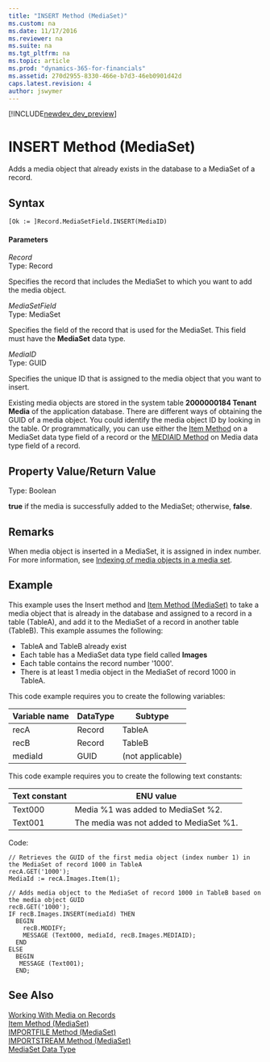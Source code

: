 ```yaml
---
title: "INSERT Method (MediaSet)"
ms.custom: na
ms.date: 11/17/2016
ms.reviewer: na
ms.suite: na
ms.tgt_pltfrm: na
ms.topic: article
ms.prod: "dynamics-365-for-financials"
ms.assetid: 270d2955-8330-466e-b7d3-46eb0901d42d
caps.latest.revision: 4
author: jswymer
---
```


[!INCLUDE[newdev_dev_preview](../includes/newdev_dev_preview.md)]

# INSERT Method (MediaSet)
Adds a media object that already exists in the database to a MediaSet of a record.

## Syntax  

```  
[Ok := ]Record.MediaSetField.INSERT(MediaID)  
```  

#### Parameters  
*Record*  
Type: Record  

Specifies the record that includes the MediaSet to which you want to add the media object.  

*MediaSetField*  
Type: MediaSet  

Specifies the field of the record that is used for the MediaSet. This field must have the **MediaSet** data type.  

*MediaID*  
Type: GUID  

Specifies the unique ID that is assigned to the media object that you want to insert.

Existing media objects are stored in the system table **2000000184 Tenant Media** of the application database. There are different ways of obtaining the GUID of a media object. You could identify the media object ID by looking in the table. Or programmatically, you can use either the [Item Method](devenv-Item-Method-MediaSet.md) on a MediaSet data type field of a record or the [MEDIAID Method](devenv-MEDIAID-Method-Media.md) on Media data type field of a record.

## Property Value/Return Value  
Type: Boolean  

**true** if the media is successfully added to the MediaSet; otherwise, **false**.

## Remarks  
When media object is inserted in a MediaSet, it is assigned in index number. For more information, see [Indexing of media objects in a media set](../devenv-working-with-media-on-records.md#Indexing).

## <a name="InsertMediaExample"></a> Example  
This example uses the Insert method and [Item Method \(MediaSet\)](devenv-Item-Method-MediaSet.md) to take a media object that is already in the database and assigned to a record in a table (TableA), and add it to the MediaSet of a record in another table (TableB). This example assumes the following:

-   TableA and TableB already exist
-   Each table has a MediaSet data type field called **Images**
-   Each table contains the record number '1000'.
-   There is at least 1 media object in the MediaSet of record 1000 in TableA.

This code example requires you to create the following variables:  

|Variable name|DataType|Subtype|  
|-------------------|--------------|-------------|  
|recA|Record|TableA|
|recB|Record|TableB|  
|mediaId|GUID|(not applicable) |


This code example requires you to create the following text constants:  

|Text constant|ENU value|  
|-------------------|---------------|  
|Text000|Media %1 was added to MediaSet %2.|
|Text001|The media was not added to MediaSet %1.|

Code:
```  
// Retrieves the GUID of the first media object (index number 1) in the MediaSet of record 1000 in TableA
recA.GET('1000');  
MediaId := recA.Images.Item(1);

// Adds media object to the MediaSet of record 1000 in TableB based on the media object GUID
recB.GET('1000');
IF recB.Images.INSERT(mediaId) THEN
  BEGIN
    recB.MODIFY;    
    MESSAGE (Text000, mediaId, recB.Images.MEDIAID);
  END
ELSE
  BEGIN
   MESSAGE (Text001);
  END;
```  

## See Also  
[Working With Media on Records](../devenv-working-with-media-on-records.md)  
[Item Method \(MediaSet\)](devenv-Item-Method-MediaSet.md)  
[IMPORTFILE Method \(MediaSet\)](devenv-IMPORTFILE-Method-MediaSet.md)   
[IMPORTSTREAM Method \(MediaSet\)](devenv-IMPORTSTREAM-Method-MediaSet.md)   
[MediaSet Data Type](../datatypes/devenv-MediaSet-Data-Type.md)
